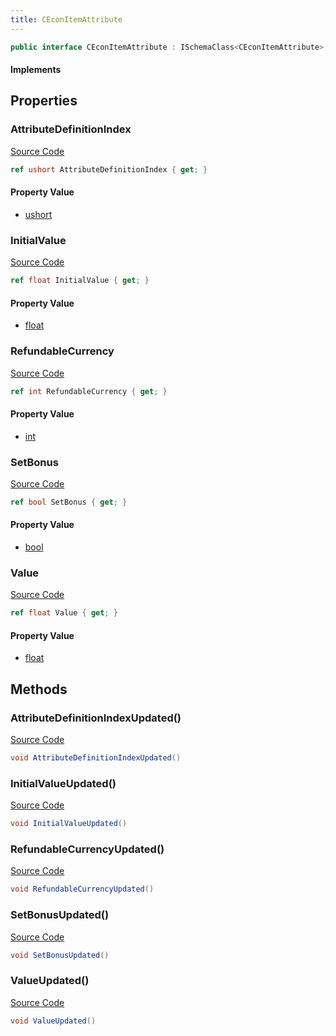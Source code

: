 ```yaml
---
title: CEconItemAttribute
---
```


```csharp
public interface CEconItemAttribute : ISchemaClass<CEconItemAttribute>, ISchemaField, ISchemaClass, INativeHandle
```

#### Implements

## Properties

### AttributeDefinitionIndex

[Source Code](https://github.com/swiftly-solution/swiftlys2/blob/beta/managed/src/SwiftlyS2.Generated/Schemas/Interfaces/CEconItemAttribute.cs#L16)

```csharp
ref ushort AttributeDefinitionIndex { get; }
```

#### Property Value

- [ushort](https://learn.microsoft.com/dotnet/api/system.uint16)

### InitialValue

[Source Code](https://github.com/swiftly-solution/swiftlys2/blob/beta/managed/src/SwiftlyS2.Generated/Schemas/Interfaces/CEconItemAttribute.cs#L20)

```csharp
ref float InitialValue { get; }
```

#### Property Value

- [float](https://learn.microsoft.com/dotnet/api/system.single)

### RefundableCurrency

[Source Code](https://github.com/swiftly-solution/swiftlys2/blob/beta/managed/src/SwiftlyS2.Generated/Schemas/Interfaces/CEconItemAttribute.cs#L22)

```csharp
ref int RefundableCurrency { get; }
```

#### Property Value

- [int](https://learn.microsoft.com/dotnet/api/system.int32)

### SetBonus

[Source Code](https://github.com/swiftly-solution/swiftlys2/blob/beta/managed/src/SwiftlyS2.Generated/Schemas/Interfaces/CEconItemAttribute.cs#L24)

```csharp
ref bool SetBonus { get; }
```

#### Property Value

- [bool](https://learn.microsoft.com/dotnet/api/system.boolean)

### Value

[Source Code](https://github.com/swiftly-solution/swiftlys2/blob/beta/managed/src/SwiftlyS2.Generated/Schemas/Interfaces/CEconItemAttribute.cs#L18)

```csharp
ref float Value { get; }
```

#### Property Value

- [float](https://learn.microsoft.com/dotnet/api/system.single)

## Methods

### AttributeDefinitionIndexUpdated()

[Source Code](https://github.com/swiftly-solution/swiftlys2/blob/beta/managed/src/SwiftlyS2.Generated/Schemas/Interfaces/CEconItemAttribute.cs#L26)

```csharp
void AttributeDefinitionIndexUpdated()
```

### InitialValueUpdated()

[Source Code](https://github.com/swiftly-solution/swiftlys2/blob/beta/managed/src/SwiftlyS2.Generated/Schemas/Interfaces/CEconItemAttribute.cs#L28)

```csharp
void InitialValueUpdated()
```

### RefundableCurrencyUpdated()

[Source Code](https://github.com/swiftly-solution/swiftlys2/blob/beta/managed/src/SwiftlyS2.Generated/Schemas/Interfaces/CEconItemAttribute.cs#L29)

```csharp
void RefundableCurrencyUpdated()
```

### SetBonusUpdated()

[Source Code](https://github.com/swiftly-solution/swiftlys2/blob/beta/managed/src/SwiftlyS2.Generated/Schemas/Interfaces/CEconItemAttribute.cs#L30)

```csharp
void SetBonusUpdated()
```

### ValueUpdated()

[Source Code](https://github.com/swiftly-solution/swiftlys2/blob/beta/managed/src/SwiftlyS2.Generated/Schemas/Interfaces/CEconItemAttribute.cs#L27)

```csharp
void ValueUpdated()
```

